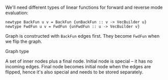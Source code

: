 We'll need different types of linear functions for forward and reverse mode
evaluation:

~~~ {.haskell}
newtype BackFun u v = BackFun {unBackFun :: v -> VecBuilder u}
newtype FwdFun u v = FwdFun {unFwdFun :: u -> VecBuilder v}
~~~

Graph is constructed with `BackFun` edges first.
They become `FwdFun` when we flip the graph.

Graph type

A set of inner nodes plus a final node.
 Initial node is special – it has no incoming edges. Final node becomes initial node
 when the edges are flipped, hence it's also special and needs to be stored separately.